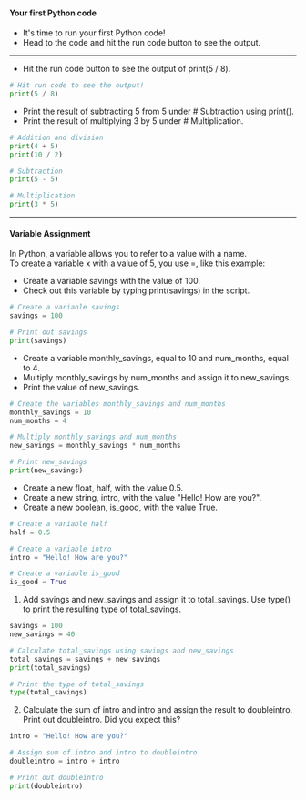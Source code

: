 #### Your first Python code
* It's time to run your first Python code!
* Head to the code and hit the run code button to see the output.

---

* Hit the run code button to see the output of print(5 / 8).
```python
# Hit run code to see the output!
print(5 / 8)
```  

* Print the result of subtracting 5 from 5 under # Subtraction using print().
* Print the result of multiplying 3 by 5 under # Multiplication.
```python
# Addition and division
print(4 + 5)
print(10 / 2)

# Subtraction
print(5 - 5)

# Multiplication
print(3 * 5)
```

---
#### Variable Assignment
In Python, a variable allows you to refer to a value with a name.   
To create a variable x with a value of 5, you use =, like this example:

* Create a variable savings with the value of 100.
* Check out this variable by typing print(savings) in the script.
```python
# Create a variable savings
savings = 100

# Print out savings
print(savings)
```
* Create a variable monthly_savings, equal to 10 and num_months, equal to 4.
* Multiply monthly_savings by num_months and assign it to new_savings.
* Print the value of new_savings.
```python
# Create the variables monthly_savings and num_months
monthly_savings = 10
num_months = 4

# Multiply monthly_savings and num_months
new_savings = monthly_savings * num_months

# Print new_savings
print(new_savings)
```

* Create a new float, half, with the value 0.5.
* Create a new string, intro, with the value "Hello! How are you?".
* Create a new boolean, is_good, with the value True.
```python
# Create a variable half
half = 0.5

# Create a variable intro
intro = "Hello! How are you?"

# Create a variable is_good
is_good = True
```
1. Add savings and new_savings and assign it to total_savings. Use type() to print the resulting type of total_savings.
```python
savings = 100
new_savings = 40

# Calculate total_savings using savings and new_savings
total_savings = savings + new_savings
print(total_savings)

# Print the type of total_savings
type(total_savings)
```
2. Calculate the sum of intro and intro and assign the result to doubleintro.   
Print out doubleintro. Did you expect this?
```python
intro = "Hello! How are you?"

# Assign sum of intro and intro to doubleintro
doubleintro = intro + intro

# Print out doubleintro
print(doubleintro)
```
